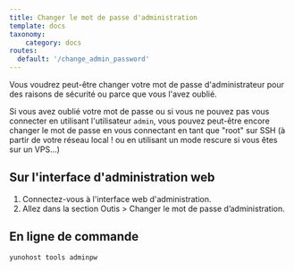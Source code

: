 ```yaml
---
title: Changer le mot de passe d'administration
template: docs
taxonomy:
    category: docs
routes:
  default: '/change_admin_password'
---
```


Vous voudrez peut-être changer votre mot de passe d'administrateur pour des raisons de sécurité ou parce que vous l'avez oublié.

Si vous avez oublié votre mot de passe ou si vous ne pouvez pas vous connecter en utilisant l'utilisateur `admin`, vous
pouvez peut-être encore changer le mot de passe en vous connectant en tant que "root" sur
SSH (à partir de votre réseau local ! ou en utilisant un mode rescure si vous êtes sur un VPS...)

## Sur l'interface d'administration web

1. Connectez-vous à l'interface web d'administration.
2. Allez dans la section Outis > Changer le mot de passe d’administration.


## En ligne de commande


```bash
yunohost tools adminpw
```

